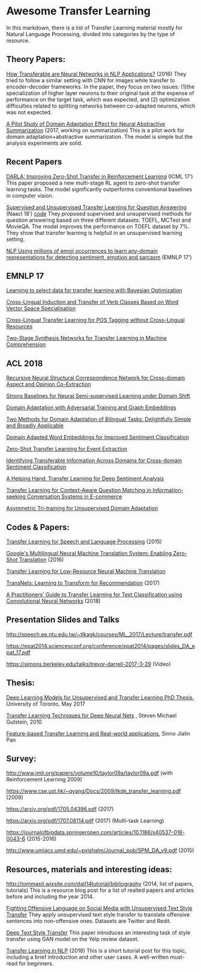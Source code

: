 # Awesome Transfer Learning

In this markdown, there is a list of Transfer Learning material mostly for Natural Language Processing, divided into categories by the type of resource.



## Theory Papers:
[How Transferable are Neural Networks in NLP Applications?](https://arxiv.org/pdf/1411.1792.pdf) (2016)
They tried to follow a similar setting with CNN for images while transfer to encoder-decoder frameworks. In the paper, they focus on two issues: (1)the specialization of higher layer neurons to their original task at the expense of performance on the
target task, which was expected, and (2) optimization difficulties related to splitting networks between co-adapted neurons, which was not expected.

[A Pilot Study of Domain Adaptation Effect for Neural Abstractive Summarization](https://arxiv.org/abs/1707.07062) (2017, working on summarization)
This is a pilot work for domain adaptation+abstractive summarization. The model is simple but the analysis experiments are solid. 


## Recent Papers
[DARLA: Improving Zero-Shot Transfer in Reinforcement Learning](https://arxiv.org/abs/1707.08475) (ICML 17’)
This paper proposed a new multi-stage RL agent to zero-shot transfer learning tasks. The model significantly outperforms conventional baselines in computer vision.


[Supervised and Unsupervised Transfer Learning for Question Answering](https://arxiv.org/abs/1711.05345) (Naacl 18’) [code](https://github.com/chun5212021202/QACNN)
They proposed supervised and unsupervised methods for question answering based on three different datasets: TOEFL, MCTest and MovieQA. The model improves the performance on TOEFL dataset by 7%. They show that transfer learning is helpfull in an unsupervised learning setting. 


[NLP Using millions of emoji occurrences to learn any-domain representations for detecting sentiment, emotion and sarcasm](http://www.aclweb.org/anthology/D17-1169) (EMNLP 17’)



## EMNLP 17
[Learning to select data for transfer learning with Bayesian Optimization](https://www.aclweb.org/anthology/D17-1038)

[Cross-Lingual Induction and Transfer of Verb Classes Based on Word Vector Space Specialisation](http://aclweb.org/anthology/D17-1270)

[Cross-Lingual Transfer Learning for POS Tagging without Cross-Lingual Resources](https://aclanthology.coli.uni-saarland.de/papers/D17-1302/d17-1302)

[Two-Stage Synthesis Networks for Transfer Learning in Machine Comprehension](https://www.microsoft.com/en-us/research/wp-content/uploads/2017/07/emnlp17_SynNet.pdf)

## ACL 2018
[Recursive Neural Structural Correspondence Network for Cross-domain Aspect and Opinion Co-Extraction](http://aclweb.org/anthology/P18-1202)

[Strong Baselines for Neural Semi-supervised Learning under Domain Shift](https://aclanthology.info/papers/P18-1096/p18-1096)

[Domain Adaptation with Adversarial Training and Graph Embeddings](https://arxiv.org/pdf/1805.05151.pdf)

[Two Methods for Domain Adaptation of Bilingual Tasks: Delightfully Simple and Broadly Applicable](https://acl2018.org/paper/593/)

[Domain Adapted Word Embeddings for Improved Sentiment Classification](https://arxiv.org/pdf/1805.04576.pdf)

[Zero-Shot Transfer Learning for Event Extraction](https://drive.google.com/file/d/1jfRQEo3RvubwmmnNLa5vX7_DbtwwX7L_/view)

[Identifying Transferable Information Across Domains for Cross-domain Sentiment Classification](http://aclweb.org/anthology/P18-1089)

[A Helping Hand: Transfer Learning for Deep Sentiment Analysis](http://aclweb.org/anthology/P18-1235)

[Transfer Learning for Context-Aware Question Matching in Information-seeking Conversation Systems in E-commerce](http://aclweb.org/anthology/P18-2034)

[Asymmetric Tri-training for Unsupervised Domain Adaptation](https://arxiv.org/abs/1702.08400)


## Codes & Papers:
[Transfer Learning for Speech and Language Processing](https://arxiv.org/pdf/1511.06066.pdf) (2015)

[Google's Multilingual Neural Machine Translation System: Enabling Zero-Shot Translation](https://arxiv.org/pdf/1611.04558.pdf) (2016)

[Transfer Learning for Low-Resource Neural Machine Translation](https://aclweb.org/anthology/D16-1163)

[TransNets: Learning to Transform for Recommendation](https://arxiv.org/pdf/1704.02298.pdf) (2017)

[A Practitioners’ Guide to Transfer Learning for Text Classification using Convolutional Neural Networks](https://scirate.com/arxiv/1801.06480) (2018)

## Presentation Slides and Talks
http://speech.ee.ntu.edu.tw/~tlkagk/courses/ML_2017/Lecture/transfer.pdf

https://epat2014.sciencesconf.org/conference/epat2014/pages/slides_DA_epat_17.pdf


https://simons.berkeley.edu/talks/trevor-darrell-2017-3-29 (Video)



## Thesis:
[Deep Learning Models for Unsupervised and Transfer Learning PhD Thesis](http://www.cs.toronto.edu/~nitish/nitish_thesis.pdf), University of Toronto, May 2017

[Transfer Learning Techniques for Deep Neural Nets](http://www.cs.utep.edu/ofuentes/theses/Gutstein_Dissertation.pdf) , Steven Michael Gutstein, 2010

[Feature-based Transfer Learning and Real-world applications](https://pdfs.semanticscholar.org/171c/0aa92b49e27f661a9cb1dd990d2f529d21da.pdf), Sinno Jialin Pan

## Survey:
http://www.jmlr.org/papers/volume10/taylor09a/taylor09a.pdf (with Reinforcement Learning 2009)

https://www.cse.ust.hk/~qyang/Docs/2009/tkde_transfer_learning.pdf (2009)

https://arxiv.org/pdf/1705.04396.pdf (2017)

https://arxiv.org/pdf/1707.08114.pdf (2017) (Multi-task Learning)

https://journalofbigdata.springeropen.com/articles/10.1186/s40537-016-0043-6 (2015-2016)

http://www.umiacs.umd.edu/~pvishalm/Journal_pub/SPM_DA_v9.pdf (2015)

## Resources, materials and interesting ideas:
http://tommasit.wixsite.com/datl14tutorial/bibliography (2014, list of papers, tutorials)
This is a resource blog post for a list of realted papers and articles before and including the year 2014. 

[Fighting Offensive Language on Social Media with Unsupervised Text Style Transfer](https://arxiv.org/pdf/1805.07685.pdf)
They apply unsupervised text style transfer to translate offensive sentences into non-offensive ones. Datasets are Twitter and Redit. 

[Deep Text Style Transfer](http://www.cs.tau.ac.il/~joberant/teaching/advanced_nlp_spring_2018/past_projects/style_transfer.pdf)
This paper introduces an interesting task of style transfer using GAN model on the Yelp review dataset.  

[Transfer Learning in NLP](https://blog.feedly.com/transfer-learning-in-nlp/) (2018) 
This is a short tutorial post for this topic, including a brief introduction and other user cases. A well-written must-read for beginners. 
